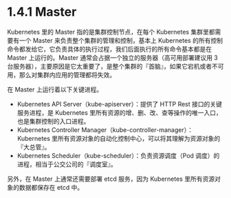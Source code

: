 # 1.4.1 Master

Kubernetes 里的 Master 指的是集群控制节点，在每个 Kubernetes 集群里都需要有一个 Master 来负责整个集群的管理和控制，基本上 Kubernetes 的所有控制命令都发给它，它负责具体的执行过程，我们后面执行的所有命令基本都是在 Master 上运行的。Master 通常会占据一个独立的服务器（高可用部署建议用 3 台服务器），主要原因是它太重要了，是整个集群的『首脑』，如果它宕机或者不可用，那么对集群内应用的管理都将失效。

在 Master 上运行着以下关键进程。

* Kubernetes API Server（kube-apiserver）：提供了 HTTP Rest 接口的关键服务进程，是 Kubernetes 里所有资源的增、删、改、查等操作的唯一入口，也是集群控制的入口进程。
* Kubernetes Controller Manager（kube-controller-manager）：Kubernetes 里所有资源对象的自动化控制中心，可以将其理解为资源对象的『大总管』。
* Kubernetes Scheduler（kube-scheduler）：负责资源调度（Pod 调度）的进程，相当于公交公司的『调度室』。

另外，在 Master 上通常还需要部署 etcd 服务，因为 Kubernetes 里所有资源对象的数据都保存在 etcd 中。

